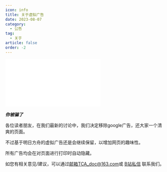 ```yaml
---
icon: info
title: 关于虚拟广告
date: 2023-08-07
category:
  - 公告
tag:
  - 关于
article: false
order: -2
---
```


<iframe src="//player.bilibili.com/player.html?aid=80433022&bvid=BV1GJ411x7h7&cid=137649199&page=1" scrolling="no" border="0" frameborder="no" framespacing="0" allowfullscreen="true"> </iframe>

***你被骗了***

各位读者朋友，在我们最新的讨论中，我们决定移除google广告，还大家一个清爽的页面。

不过基于明日方舟的虚拟广告还是会继续保留，以增加网页的趣味性。

所有广告均会在对页面进行打印时自动隐藏。

如您有相关意见/建议，可以通过[邮箱TCA_doc@163.com](mailto:TCA_doc@163.com)或 [B站私信](https://space.bilibili.com/1317574696/) 联系我们。<eod />